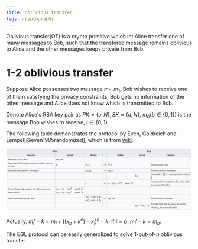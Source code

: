 ```yaml
---
title: oblivious transfer
tags: cryptography
---
```


Oblivious transfer(OT) is a crypto primitive which let Alice transfer one of many messages to Bob, such that the transfered message remains oblivious to Alice and the other messages keeps private from Bob.

# 1-2 oblivious transfer

Suppose Alice possesses two message $m_0, m_1$, Bob wishes to receive one of them satisfying the privacy constraints, Bob gets no information of the other message and Alice does not know which is transmitted to Bob.

Denote Alice's RSA key pair as $PK=\{e, N\}, SK=\{d, N\}$, $m_b$($b\in \{0, 1\}$) is the message Bob wishes to receive, $i\in \{0, 1\}$.

The following table demonstrates the protocol by Even, Goldreich and Lempel[@even1985randomized], which is from [wiki](https://en.wikipedia.org/wiki/Oblivious_transfer).

![EGL OT protocol](/files/egl_ot_protocol.PNG)

Actually, $m_i'-k=m_i+((x_b+k^e)-x_i)^d-k$, if $i=b$, $m_i'-k=m_b$.

The EGL protocol can be easily generalized to solve 1-out-of-$n$ oblivious transfer.
